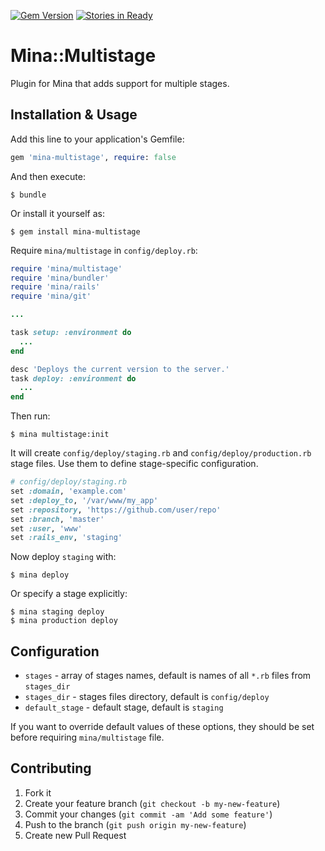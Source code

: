 [![Gem Version](https://badge.fury.io/rb/mina-multistage.png)](http://badge.fury.io/rb/mina-multistage) [![Stories in Ready](https://badge.waffle.io/Endoze/mina-multistage.png?label=ready)](https://waffle.io/Endoze/mina-multistage)  


# Mina::Multistage

Plugin for Mina that adds support for multiple stages.


## Installation & Usage

Add this line to your application's Gemfile:

```rb
gem 'mina-multistage', require: false
```

And then execute:

```shell
$ bundle
```

Or install it yourself as:

```shell
$ gem install mina-multistage
```

Require `mina/multistage` in `config/deploy.rb`:

```rb
require 'mina/multistage'
require 'mina/bundler'
require 'mina/rails'
require 'mina/git'

...

task setup: :environment do
  ...
end

desc 'Deploys the current version to the server.'
task deploy: :environment do
  ...
end
```

Then run:

```shell
$ mina multistage:init
```

It will create `config/deploy/staging.rb` and `config/deploy/production.rb` stage files.
Use them to define stage-specific configuration.

```rb
# config/deploy/staging.rb
set :domain, 'example.com'
set :deploy_to, '/var/www/my_app'
set :repository, 'https://github.com/user/repo'
set :branch, 'master'
set :user, 'www'
set :rails_env, 'staging'
```

Now deploy `staging` with:

```shell
$ mina deploy
```

Or specify a stage explicitly:

```shell
$ mina staging deploy
$ mina production deploy
```


## Configuration

* `stages` - array of stages names, default is names of all `*.rb` files from `stages_dir`
* `stages_dir` - stages files directory, default is `config/deploy`
* `default_stage` - default stage, default is `staging`

If you want to override default values of these options, they should be set before requiring `mina/multistage` file.

## Contributing

1. Fork it
2. Create your feature branch (`git checkout -b my-new-feature`)
3. Commit your changes (`git commit -am 'Add some feature'`)
4. Push to the branch (`git push origin my-new-feature`)
5. Create new Pull Request

